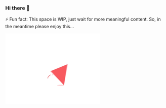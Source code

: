 ### Hi there 👋

⚡ Fun fact: This space is WIP, just wait for more meaningful content. So, in the meantime please enjoy this...

<div style="width:300px; height:300px;">
  <img src="/loading-shape.gif" alt="gif image">
</div>

<!--
**rakaadi/rakaadi** is a ✨ _special_ ✨ repository because its `README.md` (this file) appears on your GitHub profile.

Here are some ideas to get you started:

- 🔭 I’m currently working on ...
- 🌱 I’m currently learning ...
- 👯 I’m looking to collaborate on ...
- 🤔 I’m looking for help with ...
- 💬 Ask me about ...
- 📫 How to reach me: ...
- 😄 Pronouns: ...
- ⚡ Fun fact: ...
-->
